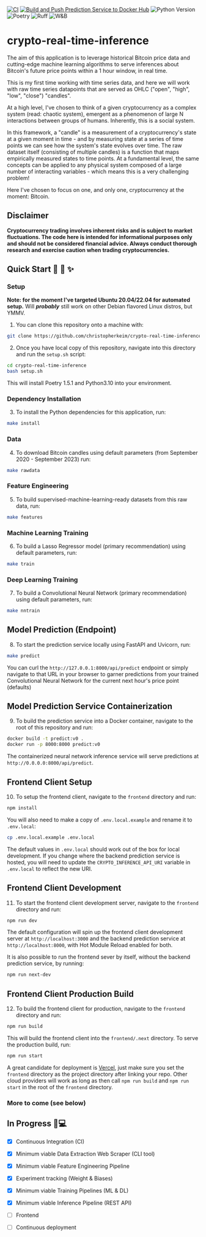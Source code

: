 [![CI](https://github.com/christopherkeim/crypto-real-time-inference/actions/workflows/cicd.yaml/badge.svg)](https://github.com/christopherkeim/crypto-real-time-inference/actions/workflows/cicd.yaml)
[![Build and Push Prediction Service to Docker Hub](https://github.com/christopherkeim/crypto-real-time-inference/actions/workflows/push-docker-image-to-docker-hub.yaml/badge.svg)](https://github.com/christopherkeim/crypto-real-time-inference/actions/workflows/push-docker-image-to-docker-hub.yaml)
![Python Version](https://img.shields.io/badge/python-3.10-blue.svg)
![Poetry](https://img.shields.io/endpoint?url=https://python-poetry.org/badge/v0.json)
![Ruff](https://img.shields.io/endpoint?url=https://raw.githubusercontent.com/astral-sh/ruff/main/assets/badge/v2.json)
![W&B](https://img.shields.io/badge/Experiment%20Tracking-W%26B-yellow?labelColor=black&color=yellow)

# crypto-real-time-inference

The aim of this application is to leverage historical Bitcoin price data and cutting-edge machine learning algorithms to serve inferences about Bitcoin's future price points within a 1 hour window, in real time.

This is my first time working with time series data, and here we will work with raw time series datapoints that are served as OHLC ("open", "high", "low", "close") "candles".

At a high level, I've chosen to think of a given cryptocurrency as a complex system (read: chaotic system), emergent as a phenomenon of large N interactions between groups of humans. Inherently, this is a social system.

In this framework, a "candle" is a measurement of a cryptocurrency's state at a given moment in time - and by measuring state at a series of time points we can see how the system's state evolves over time. The raw dataset itself (consisting of multiple candles) is a function that maps empirically measured states to time points. At a fundamental level, the same concepts can be applied to any physical system composed of a large number of interacting variables - which means this is a very challenging problem!

Here I've chosen to focus on one, and only one, cryptocurrency at the moment: Bitcoin.

## Disclaimer

**Cryptocurrency trading involves inherent risks and is subject to market fluctuations. The code here is intended for informational purposes only and should not be considered financial advice. Always conduct thorough research and exercise caution when trading cryptocurrencies.**

## Quick Start 🐍 🚀 ✨

### Setup

**Note: for the moment I've targeted Ubuntu 20.04/22.04 for automated setup.**
Will **_probably_** still work on other Debian flavored Linux distros, but YMMV.

1. You can clone this repository onto a machine with:

```bash
git clone https://github.com/christopherkeim/crypto-real-time-inference.git
```

2. Once you have local copy of this repository, navigate into this directory and run the `setup.sh` script:

```bash
cd crypto-real-time-inference
bash setup.sh
```

This will install Poetry 1.5.1 and Python3.10 into your environment.

### Dependency Installation

3. To install the Python dependencies for this application, run:

```bash
make install
```

### Data

4. To download Bitcoin candles using default parameters (from September 2020 - September 2023) run:

```bash
make rawdata
```

### Feature Engineering

5. To build supervised-machine-learning-ready datasets from this raw data, run:

```bash
make features
```

### Machine Learning Training

6. To build a Lasso Regressor model (primary recommendation) using default parameters, run:

```bash
make train
```

### Deep Learning Training

7. To build a Convolutional Neural Network (primary recommendation) using default parameters, run:

```bash
make nntrain
```

## Model Prediction (Endpoint)

8. To start the prediction service locally using FastAPI and Uvicorn, run:

```bash
make predict
```

You can curl the `http://127.0.0.1:8000/api/predict` endpoint or simply navigate to that URL in your browser to garner predictions from your trained Convolutional Neural Network for the current next hour's price point (defaults)

## Model Prediction Service Containerization

9. To build the prediction service into a Docker container, navigate to the root of this repository and run:

```bash
docker build -t predict:v0 .
docker run -p 8000:8000 predict:v0
```

The containerized neural network inference service will serve predictions at `http://0.0.0.0:8000/api/predict`.

## Frontend Client Setup

10. To setup the frontend client, navigate to the `frontend` directory and run:

```bash
npm install
```

You will also need to make a copy of `.env.local.example` and rename it to `.env.local`:

```bash
cp .env.local.example .env.local
```

The default values in `.env.local` should work out of the box for local development. If you change where the backend prediction service is hosted, you will need to update the `CRYPTO_INFERENCE_API_URI` variable in `.env.local` to reflect the new URI.

## Frontend Client Development

11. To start the frontend client development server, navigate to the `frontend` directory and run:

```bash
npm run dev
```

The default configuration will spin up the frontend client development server at `http://localhost:3000` and the backend prediction service at `http://localhost:8000`, with Hot Module Reload enabled for both.

It is also possible to run the frontend sever by itself, without the backend prediction service, by running:

```bash
npm run next-dev
```

## Frontend Client Production Build

12. To build the frontend client for production, navigate to the `frontend` directory and run:

```bash
npm run build
```

This will build the frontend client into the `frontend/.next` directory. To serve the production build, run:

```bash
npm run start
```

A great candidate for deployment is [Vercel](https://vercel.com), just make sure you set the `frontend` directory as the project directory after linking your repo. Other cloud providers will work as long as then call `npm run build` and `npm run start` in the root of the `frontend` directory.

### More to come (see below)

## In Progress 🔧💻

- [x] Continuous Integration (CI)

- [x] Minimum viable Data Extraction Web Scraper (CLI tool)

- [x] Minimum viable Feature Engineering Pipeline

- [x] Experiment tracking (Weight & Biases)

- [x] Minimum viable Training Pipelines (ML & DL)

- [x] Minimum viable Inference Pipeline (REST API)

- [ ] Frontend

- [ ] Continuous deployment
